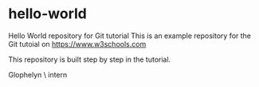 # hello-world
Hello World repository for Git tutorial
This is an example repository for the Git tutoial on https://www.w3schools.com

This repository is built step by step in the tutorial.

Glophelyn \ intern

